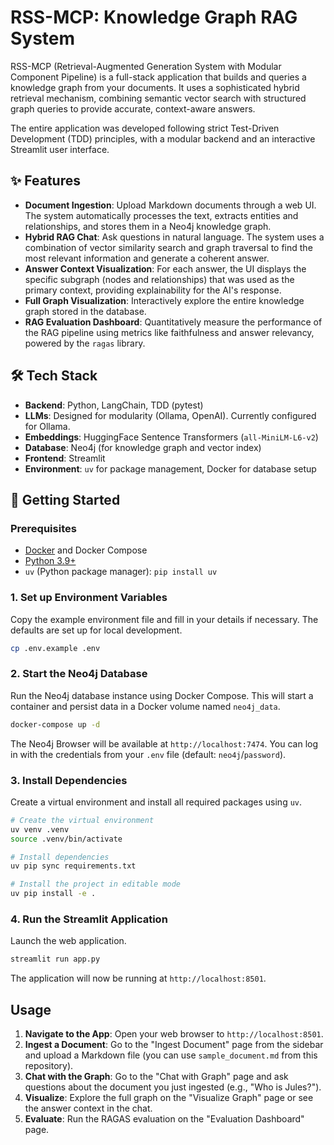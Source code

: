 # RSS-MCP: Knowledge Graph RAG System

RSS-MCP (Retrieval-Augmented Generation System with Modular Component Pipeline) is a full-stack application that builds and queries a knowledge graph from your documents. It uses a sophisticated hybrid retrieval mechanism, combining semantic vector search with structured graph queries to provide accurate, context-aware answers.

The entire application was developed following strict Test-Driven Development (TDD) principles, with a modular backend and an interactive Streamlit user interface.

## ✨ Features

- **Document Ingestion**: Upload Markdown documents through a web UI. The system automatically processes the text, extracts entities and relationships, and stores them in a Neo4j knowledge graph.
- **Hybrid RAG Chat**: Ask questions in natural language. The system uses a combination of vector similarity search and graph traversal to find the most relevant information and generate a coherent answer.
- **Answer Context Visualization**: For each answer, the UI displays the specific subgraph (nodes and relationships) that was used as the primary context, providing explainability for the AI's response.
- **Full Graph Visualization**: Interactively explore the entire knowledge graph stored in the database.
- **RAG Evaluation Dashboard**: Quantitatively measure the performance of the RAG pipeline using metrics like faithfulness and answer relevancy, powered by the `ragas` library.

## 🛠️ Tech Stack

- **Backend**: Python, LangChain, TDD (pytest)
- **LLMs**: Designed for modularity (Ollama, OpenAI). Currently configured for Ollama.
- **Embeddings**: HuggingFace Sentence Transformers (`all-MiniLM-L6-v2`)
- **Database**: Neo4j (for knowledge graph and vector index)
- **Frontend**: Streamlit
- **Environment**: `uv` for package management, Docker for database setup

## 🚀 Getting Started

### Prerequisites

- [Docker](https://www.docker.com/get-started) and Docker Compose
- [Python 3.9+](https://www.python.org/downloads/)
- `uv` (Python package manager): `pip install uv`

### 1. Set up Environment Variables

Copy the example environment file and fill in your details if necessary. The defaults are set up for local development.

```bash
cp .env.example .env
```

### 2. Start the Neo4j Database

Run the Neo4j database instance using Docker Compose. This will start a container and persist data in a Docker volume named `neo4j_data`.

```bash
docker-compose up -d
```
The Neo4j Browser will be available at `http://localhost:7474`. You can log in with the credentials from your `.env` file (default: `neo4j`/`password`).

### 3. Install Dependencies

Create a virtual environment and install all required packages using `uv`.

```bash
# Create the virtual environment
uv venv .venv
source .venv/bin/activate

# Install dependencies
uv pip sync requirements.txt

# Install the project in editable mode
uv pip install -e .
```

### 4. Run the Streamlit Application

Launch the web application.

```bash
streamlit run app.py
```

The application will now be running at `http://localhost:8501`.

##  Usage

1.  **Navigate to the App**: Open your web browser to `http://localhost:8501`.
2.  **Ingest a Document**: Go to the "Ingest Document" page from the sidebar and upload a Markdown file (you can use `sample_document.md` from this repository).
3.  **Chat with the Graph**: Go to the "Chat with Graph" page and ask questions about the document you just ingested (e.g., "Who is Jules?").
4.  **Visualize**: Explore the full graph on the "Visualize Graph" page or see the answer context in the chat.
5.  **Evaluate**: Run the RAGAS evaluation on the "Evaluation Dashboard" page.

